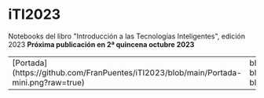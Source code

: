 # iTI2023
Notebooks del libro "Introducción a las Tecnologías Inteligentes", edición 2023
**Próxima publicación en 2ª quincena octubre 2023**
<table>
<tr>
  <td>[Portada](https://github.com/FranPuentes/iTI2023/blob/main/Portada-mini.png?raw=true)</td>
  <td>bla bla bla</td>
</tr>
</table>

